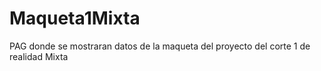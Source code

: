 # Maqueta1Mixta
PAG donde se mostraran datos de la maqueta del proyecto del corte 1 de realidad Mixta
